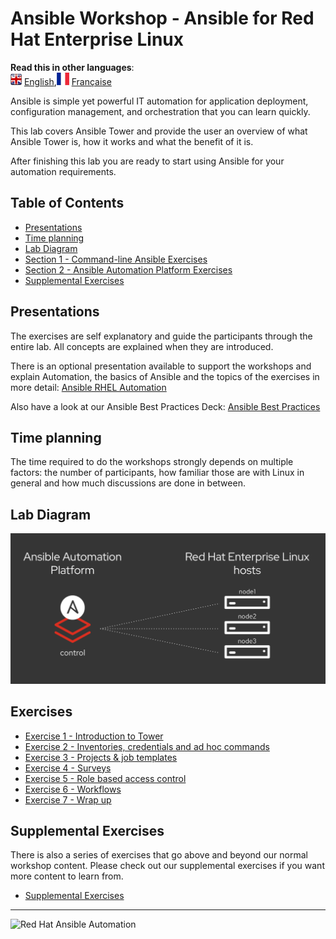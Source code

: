 # Ansible Workshop - Ansible for Red Hat Enterprise Linux

**Read this in other languages**:
<br>![uk](/images/uk.png) [English](README.md),![france](/images/fr.png) [Française](README.fr.md)


Ansible is simple yet powerful IT automation for application deployment, configuration management, and orchestration that you can learn quickly. 

This lab covers Ansible Tower and provide the user an overview of what Ansible Tower is, how it works and what the benefit of it is.

After finishing this lab you are ready to start using Ansible for your automation requirements.

## Table of Contents

* [Presentations](#presentations)
* [Time planning](#time-planning)
* [Lab Diagram](#lab-diagram)
* [Section 1 - Command-line Ansible Exercises](#section-1---command-line-ansible-exercises)
* [Section 2 - Ansible Automation Platform Exercises](#section-2---ansible-automation-platform-exercises)
* [Supplemental Exercises](#supplemental-exercises)

## Presentations

The exercises are self explanatory and guide the participants through the entire lab. All concepts are explained when they are introduced.

There is an optional presentation available to support the workshops and explain Automation, the basics of Ansible and the topics of the exercises in more detail:
[Ansible RHEL Automation](./decks/ansible_rhel.pdf)

Also have a look at our Ansible Best Practices Deck:
[Ansible Best Practices](./decks/ansible_best_practices.pdf)

## Time planning

The time required to do the workshops strongly depends on multiple factors: the number of participants, how familiar those are with Linux in general and how much discussions are done in between.


## Lab Diagram

![ansible rhel lab diagram](/images/rhel_lab_diagram.png)


## Exercises

* [Exercise 1 - Introduction to Tower](1-intro)
* [Exercise 2 - Inventories, credentials and ad hoc commands](2-cred)
* [Exercise 3 - Projects & job templates](3-projects)
* [Exercise 4 - Surveys](4-surveys)
* [Exercise 5 - Role based access control](5-rbac)
* [Exercise 6 - Workflows](6-workflows)
* [Exercise 7 - Wrap up](7-wrap)

## Supplemental Exercises

There is also a series of exercises that go above and beyond our normal workshop content.  Please check out our supplemental exercises if you want more content to learn from.

* [Supplemental Exercises](supplemental)

---
![Red Hat Ansible Automation](../../images/rh-ansible-automation-platform.png)
